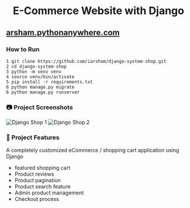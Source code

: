 <h1 align=center>E-Commerce Website with Django</h1>

##  [arsham.pythonanywhere.com ](https://arsham.pythonanywhere.com/)

### How to Run 

```shell
1 git clone https://github.com/iarsham/django-system-shop.git
2 cd django-system-shop
3 python -m venv venv
4 source venv/bin/activate
5 pip install -r requirements.txt 
6 python manage.py migrate
6 python manage.py runserver

```

### 📷 Project Screenshots

![Django Shop 1](https://user-images.githubusercontent.com/87933412/163625797-0e3ce8ff-eef5-46b7-a4b0-8e33025f072d.png)
![Django Shop 2](https://user-images.githubusercontent.com/87933412/163626203-24fa8094-f9f4-4a4d-a648-0f54f4cbeb37.png)

### 🚀 Project Features

A completely customized eCommerce / shopping cart application using Django

- featured shopping cart
- Product reviews
- Product pagination
- Product search feature
- Admin product management
- Checkout process
